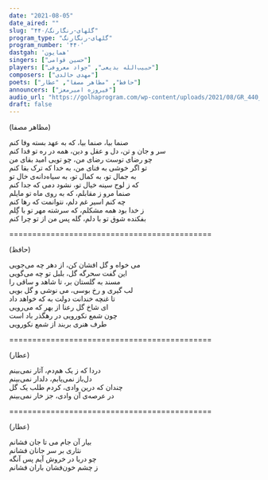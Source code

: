 ```yaml
---
date: "2021-08-05"
date_aired: ""
slug: "گلهای-رنگارنگ/۴۴۰"
program_type: "گلهای-رنگارنگ"
program_number: '۴۴۰'
dastgah: 'همایون'
singers: ["حسین قوامی"]
players: ["حبیب‌الله بدیعی", "جواد معروفی"]
composers: ["مهدی خالدی"]
poets: ["حافظ", "مظاهر مصفا", "عطار"]
announcers: ["فیروزه امیرمعز"]
audio_url: "https://golhaprogram.com/wp-content/uploads/2021/08/GR_440_Ghavami.mp3"
draft: false
---
```


(مظاهر مصفا)  

صنما بیا، صنما بیا، که به عهد بسته وفا کنم  
سر و جان و تن، دل و عقل و دین، همه در ره تو فدا کنم  
چو رضای توست رضای من، چو تویی امید بقای من  
تو اگر خوشی به فنای من، به خدا که ترک بقا کنم  
به جمال تو، به کمال تو، به سیاه‌دانه‌ی خال تو  
که ز لوح سینه خیال تو، نشود دمی که جدا کنم  
صنما مرو ز مقابلم، که به روی ماه تو مایلم  
چه کنم اسیر غم دلم، نتوانمت که رها کنم  
ز خدا بود همه مشکلم، که سرشته مهر تو با گِلم  
بفکنده شوق تو با دلم، گله پس من از تو چرا کنم  

============================================  

(حافظ)  

می خواه و گل افشان کن، از دهر چه می‌جویی  
این گفت سحرگه گل، بلبل تو چه می‌گویی  
مسند به گلستان بر، تا شاهد و ساقی را  
لب گیری و رخ بوسی، می نوشی و گل بویی  
تا غنچه خندانت دولت به که خواهد داد  
ای شاخ گل رعنا از بهر که می‌رویی  
چون شمع نکورویی در رهگذر باد است  
طرف هنری بربند از شمع نکورویی  

============================================  

(عطار)  

دردا که ز یک هم‌دم، آثار نمی‌بینم  
دل‌باز نمی‌یابم، دلدار نمی‌بینم  
چندان که درین وادی، کردم طلب یک گل  
در عرصه‌ی آن وادی، جز خار نمی‌بینم  

============================================  

(عطار)  

بیار آن جام می تا جان فشانم  
نثاری بر سر جانان فشانم  
چو دریا در خروش آیم پس آنگه  
ز چشم خون‌فشان باران فشانم  
